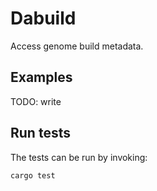 # Dabuild

Access genome build metadata.

## Examples

TODO: write

## Run tests

The tests can be run by invoking:

```shell
cargo test
```

